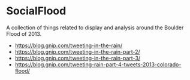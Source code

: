 SocialFlood
===========

A collection of things related to display and analysis around the Boulder Flood of 2013.

- https://blog.gnip.com/tweeting-in-the-rain/
- https://blog.gnip.com/tweeting-in-the-rain-part-2/
- https://blog.gnip.com/tweeting-in-the-rain-part-3/
- https://blog.gnip.com/tweeting-rain-part-4-tweets-2013-colorado-flood/




